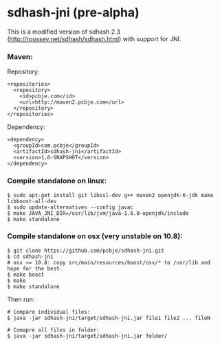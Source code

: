 sdhash-jni (pre-alpha)
==========

This is a modified version of sdhash 2.3 (http://roussev.net/sdhash/sdhash.html) with support for JNI.

### Maven:
Repository:
<pre><code>&lt;repositories>
  &lt;repository>
    &lt;id>pcbje.com&lt;/id>
    &lt;url>http://maven2.pcbje.com&lt;/url>
  &lt;/repository>
&lt;/repositories>
</code></pre>

Dependency:
<pre><code>&lt;dependency>
  &lt;groupId>com.pcbje&lt;/groupId>
  &lt;artifactId>sdhash-jni&lt;/artifactId>
  &lt;version>1.0-SNAPSHOT&lt;/version>
&lt;/dependency>
</code></pre>

### Compile standalone on linux:

<pre><code>$ sudo apt-get install git libssl-dev g++ maven2 openjdk-6-jdk make libboost-all-dev
$ sudo update-alternatives --config javac
$ make JAVA_JNI_DIR=/usr/lib/jvm/java-1.6.0-openjdk/include
$ make standalone</code></pre>

### Compile standalone on osx (very unstable on 10.8):
<pre><code>$ git clone https://github.com/pcbje/sdhash-jni.git
$ cd sdhash-jni
# osx >= 10.8: copy src/main/resources/boost/osx/* to /usr/lib and hope for the best.
$ make boost
$ make
$ make standalone</code></pre>


Then run:

<pre><code># Compare individual files: 
$ java -jar sdhash-jni/target/sdhash-jni.jar file1 file2 ... fileN

# Comapre all files in folder:
$ java -jar sdhash-jni/target/sdhash-jni.jar folder/</code></pre>
